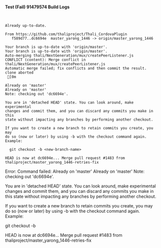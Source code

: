 #### Test (Fail) 91479574 Build Logs


```


```

```
Already up-to-date.

From https://github.com/thaliproject/Thali_CordovaPlugin
   f589d77..dc6694e  master_yarong_1446 -> origin/master_yarong_1446

```

```
Your branch is up-to-date with 'origin/master'.
Your branch is up-to-date with 'origin/master'.
Auto-merging thali/NextGeneration/mux/createPeerListener.js
CONFLICT (content): Merge conflict in thali/NextGeneration/mux/createPeerListener.js
Automatic merge failed; fix conflicts and then commit the result.
clone aborted
 [0m

Already on 'master'
Already on 'master'
Note: checking out 'dc6694e'.

You are in 'detached HEAD' state. You can look around, make experimental
changes and commit them, and you can discard any commits you make in this
state without impacting any branches by performing another checkout.

If you want to create a new branch to retain commits you create, you may
do so (now or later) by using -b with the checkout command again. Example:

  git checkout -b <new-branch-name>

HEAD is now at dc6694e... Merge pull request #1483 from thaliproject/master_yarong_1446-retries-fix

```

Error: Command failed: Already on 'master'
Already on 'master'
Note: checking out 'dc6694e'.

You are in 'detached HEAD' state. You can look around, make experimental
changes and commit them, and you can discard any commits you make in this
state without impacting any branches by performing another checkout.

If you want to create a new branch to retain commits you create, you may
do so (now or later) by using -b with the checkout command again. Example:

  git checkout -b <new-branch-name>

HEAD is now at dc6694e... Merge pull request #1483 from thaliproject/master_yarong_1446-retries-fix
